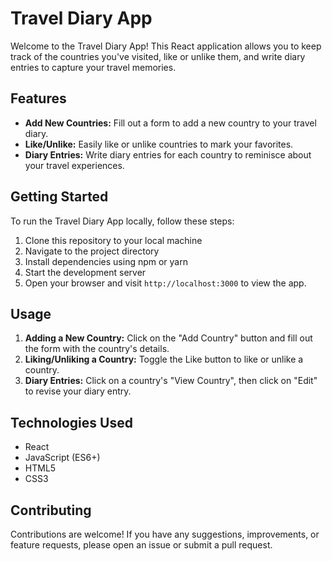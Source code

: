 # Travel Diary App

Welcome to the Travel Diary App! This React application allows you to keep track of the countries you've visited, like or unlike them, and write diary entries to capture your travel memories.

## Features

- **Add New Countries:** Fill out a form to add a new country to your travel diary.
- **Like/Unlike:** Easily like or unlike countries to mark your favorites.
- **Diary Entries:** Write diary entries for each country to reminisce about your travel experiences.

## Getting Started

To run the Travel Diary App locally, follow these steps:

1. Clone this repository to your local machine
2. Navigate to the project directory
3. Install dependencies using npm or yarn
4. Start the development server
5. Open your browser and visit `http://localhost:3000` to view the app.

## Usage

1. **Adding a New Country:** Click on the "Add Country" button and fill out the form with the country's details.
2. **Liking/Unliking a Country:** Toggle the Like button to like or unlike a country.
3. **Diary Entries:** Click on a country's "View Country", then click on "Edit" to revise your diary entry.

## Technologies Used

- React
- JavaScript (ES6+)
- HTML5
- CSS3

## Contributing

Contributions are welcome! If you have any suggestions, improvements, or feature requests, please open an issue or submit a pull request.
